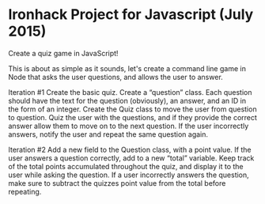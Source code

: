 # Ironhack Project for Javascript (July 2015) 

Create a quiz game in JavaScript!

This is about as simple as it sounds, let's create a command line game in Node that asks the user questions, and allows the user to answer.

Iteration #1
Create the basic quiz. Create a “question” class. Each question should have the text for the question (obviously), an answer, and an ID in the form of an integer. Create the Quiz class to move the user from question to question. Quiz the user with the questions, and if they provide the correct answer allow them to move on to the next question. If the user incorrectly answers, notify the user and repeat the same question again.

Iteration #2
Add a new field to the Question class, with a point value. If the user answers a question correctly, add to a new “total” variable. Keep track of the total points accumulated throughout the quiz, and display it to the user while asking the question. If a user incorrectly answers the question, make sure to subtract the quizzes point value from the total before repeating.

